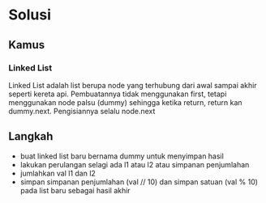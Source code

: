 # Solusi

## Kamus
### Linked List
Linked List adalah list berupa node yang terhubung dari awal sampai akhir seperti kereta api. Pembuatannya tidak menggunakan first, tetapi menggunakan node palsu (dummy) sehingga ketika return, return kan dummy.next. Pengisiannya selalu node.next

## Langkah
- buat linked list baru bernama dummy untuk menyimpan hasil
- lakukan perulangan selagi ada l1 atau l2 atau simpanan penjumlahan
- jumlahkan val l1 dan l2
- simpan simpanan penjumlahan (val // 10) dan simpan satuan (val % 10) pada list baru sebagai hasil akhir
